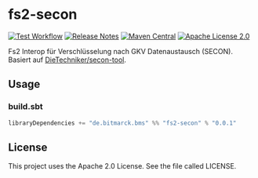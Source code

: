 # fs2-secon

[![Test Workflow](https://github.com/bitmarck-service/fs2-secon/workflows/test/badge.svg)](https://github.com/bitmarck-service/fs2-secon/actions?query=workflow%3Atest)
[![Release Notes](https://img.shields.io/github/release/bitmarck-service/fs2-secon.svg?maxAge=3600)](https://github.com/bitmarck-service/fs2-secon/releases/latest)
[![Maven Central](https://img.shields.io/maven-central/v/de.bitmarck.bms/fs2-secon_2.13)](https://search.maven.org/artifact/de.bitmarck.bms/fs2-secon_2.13)
[![Apache License 2.0](https://img.shields.io/github/license/bitmarck-service/fs2-secon.svg?maxAge=3600)](https://www.apache.org/licenses/LICENSE-2.0)

Fs2 Interop für Verschlüsselung nach GKV Datenaustausch (SECON).
Basiert auf [DieTechniker/secon-tool](https://github.com/DieTechniker/secon-tool).

## Usage

### build.sbt

```sbt
libraryDependencies += "de.bitmarck.bms" %% "fs2-secon" % "0.0.1"
```

## License

This project uses the Apache 2.0 License. See the file called LICENSE.
